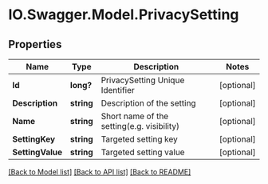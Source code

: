 # IO.Swagger.Model.PrivacySetting
## Properties

Name | Type | Description | Notes
------------ | ------------- | ------------- | -------------
**Id** | **long?** | PrivacySetting Unique Identifier | [optional] 
**Description** | **string** | Description of the setting | [optional] 
**Name** | **string** | Short name of the setting(e.g. visibility) | [optional] 
**SettingKey** | **string** | Targeted setting key | [optional] 
**SettingValue** | **string** | Targeted setting value | [optional] 

[[Back to Model list]](../README.md#documentation-for-models) [[Back to API list]](../README.md#documentation-for-api-endpoints) [[Back to README]](../README.md)

